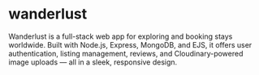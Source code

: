 # wanderlust
Wanderlust is a full-stack web app for exploring and booking stays worldwide. Built with Node.js, Express, MongoDB, and EJS, it offers user authentication, listing management, reviews, and Cloudinary-powered image uploads — all in a sleek, responsive design.
